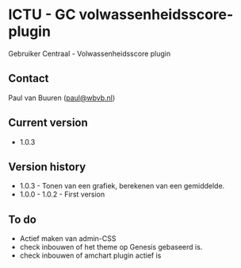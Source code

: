 # ICTU - GC volwassenheidsscore-plugin

Gebruiker Centraal - Volwassenheidsscore plugin

## Contact
Paul van Buuren (paul@wbvb.nl)

## Current version
* 1.0.3

## Version history
* 1.0.3 - Tonen van een grafiek, berekenen van een gemiddelde.
* 1.0.0 - 1.0.2 - First version


## To do
* Actief maken van admin-CSS
* check inbouwen of het theme op Genesis gebaseerd is.
* check inbouwen of amchart plugin actief is
